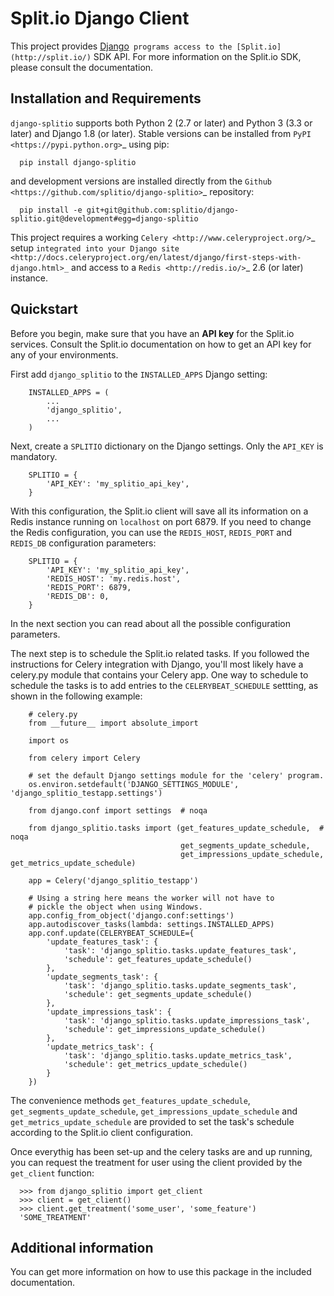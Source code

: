 # Split.io Django Client

This project provides [Django](http://www.djangoproject.com/)` programs access to the [Split.io](http://split.io/)` SDK API. For more information on the Split.io SDK, please consult the documentation.

##  Installation and Requirements

`django-splitio` supports both Python 2 (2.7 or later) and Python 3 (3.3 or later) and Django 1.8 (or later). Stable versions can be installed from `PyPI <https://pypi.python.org>`_ using pip:
```
  pip install django-splitio
```
and development versions are installed directly from the `Github <https://github.com/splitio/django-splitio>`_ repository:
```
  pip install -e git+git@github.com:splitio/django-splitio.git@development#egg=django-splitio
```
This project requires a working `Celery <http://www.celeryproject.org/>`_ setup `integrated into your Django site <http://docs.celeryproject.org/en/latest/django/first-steps-with-django.html>_` and access to a `Redis <http://redis.io/>`_ 2.6 (or later) instance.

## Quickstart

Before you begin, make sure that you have an **API key** for the Split.io services. Consult the Split.io documentation on how to get an API key for any of your environments.

First add `django_splitio` to the ``INSTALLED_APPS`` Django setting:
```
    INSTALLED_APPS = (
        ...
        'django_splitio',
        ...
    )
```
Next, create a `SPLITIO` dictionary on the Django settings. Only the `API_KEY` is mandatory.
```
    SPLITIO = {
        'API_KEY': 'my_splitio_api_key',
    }
```
With this configuration, the Split.io client will save all its information on a Redis instance running on ``localhost`` on port 6879. If you need to change the Redis configuration, you can use the ``REDIS_HOST``, ``REDIS_PORT`` and ``REDIS_DB`` configuration parameters:
```
    SPLITIO = {
        'API_KEY': 'my_splitio_api_key',
        'REDIS_HOST': 'my.redis.host',
        'REDIS_PORT': 6879,
        'REDIS_DB': 0,
    }
```
In the next section you can read about all the possible configuration parameters.

The next step is to schedule the Split.io related tasks. If you followed the instructions for Celery integration with Django, you'll most likely have a celery.py module that contains your Celery app. One way to schedule to schedule the tasks is to add entries to the ``CELERYBEAT_SCHEDULE`` settting, as shown in the following example:
```
    # celery.py
    from __future__ import absolute_import

    import os

    from celery import Celery

    # set the default Django settings module for the 'celery' program.
    os.environ.setdefault('DJANGO_SETTINGS_MODULE', 'django_splitio_testapp.settings')

    from django.conf import settings  # noqa

    from django_splitio.tasks import (get_features_update_schedule,  # noqa
                                      get_segments_update_schedule,
                                      get_impressions_update_schedule, get_metrics_update_schedule)

    app = Celery('django_splitio_testapp')

    # Using a string here means the worker will not have to
    # pickle the object when using Windows.
    app.config_from_object('django.conf:settings')
    app.autodiscover_tasks(lambda: settings.INSTALLED_APPS)
    app.conf.update(CELERYBEAT_SCHEDULE={
        'update_features_task': {
            'task': 'django_splitio.tasks.update_features_task',
            'schedule': get_features_update_schedule()
        },
        'update_segments_task': {
            'task': 'django_splitio.tasks.update_segments_task',
            'schedule': get_segments_update_schedule()
        },
        'update_impressions_task': {
            'task': 'django_splitio.tasks.update_impressions_task',
            'schedule': get_impressions_update_schedule()
        },
        'update_metrics_task': {
            'task': 'django_splitio.tasks.update_metrics_task',
            'schedule': get_metrics_update_schedule()
        }
    })
```
The convenience methods `get_features_update_schedule`, `get_segments_update_schedule`, `get_impressions_update_schedule` and `get_metrics_update_schedule` are provided to set the task's schedule according to the Split.io client configuration.

Once everythig has been set-up and the celery tasks are and up running, you can request the treatment for user using the client provided by the `get_client` function:
```
  >>> from django_splitio import get_client
  >>> client = get_client()
  >>> client.get_treatment('some_user', 'some_feature')
  'SOME_TREATMENT'
```
## Additional information

You can get more information on how to use this package in the included documentation.